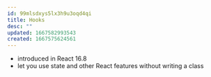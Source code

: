 ```yaml
---
id: 99mlsdxys5lx3h9u3oqd4qi
title: Hooks
desc: ""
updated: 1667582993543
created: 1667575624561
---
```


- introduced in React 16.8
- let you use state and other React features without writing a class
